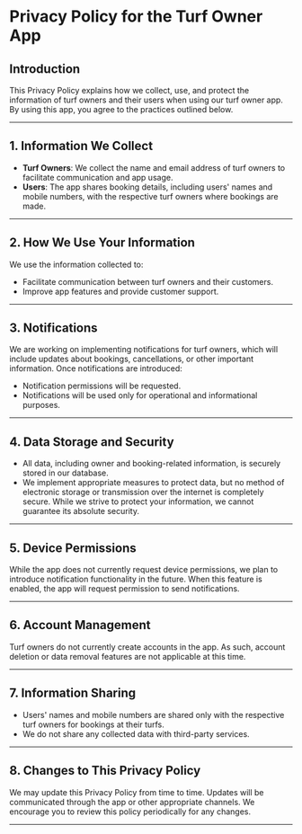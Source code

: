 # Privacy Policy for the Turf Owner App

## Introduction  
This Privacy Policy explains how we collect, use, and protect the information of turf owners and their users when using our turf owner app. By using this app, you agree to the practices outlined below.

---

## 1. Information We Collect  
- **Turf Owners**: We collect the name and email address of turf owners to facilitate communication and app usage.  
- **Users**: The app shares booking details, including users' names and mobile numbers, with the respective turf owners where bookings are made.

---

## 2. How We Use Your Information  
We use the information collected to:    
- Facilitate communication between turf owners and their customers.  
- Improve app features and provide customer support.

---

## 3. Notifications  
We are working on implementing notifications for turf owners, which will include updates about bookings, cancellations, or other important information. Once notifications are introduced:  
- Notification permissions will be requested.  
- Notifications will be used only for operational and informational purposes.  

---

## 4. Data Storage and Security  
- All data, including owner and booking-related information, is securely stored in our database.  
- We implement appropriate measures to protect data, but no method of electronic storage or transmission over the internet is completely secure. While we strive to protect your information, we cannot guarantee its absolute security.

---

## 5. Device Permissions  
While the app does not currently request device permissions, we plan to introduce notification functionality in the future. When this feature is enabled, the app will request permission to send notifications.

---

## 6. Account Management  
Turf owners do not currently create accounts in the app. As such, account deletion or data removal features are not applicable at this time.

---

## 7. Information Sharing  
- Users' names and mobile numbers are shared only with the respective turf owners for bookings at their turfs.  
- We do not share any collected data with third-party services.

---

## 8. Changes to This Privacy Policy  
We may update this Privacy Policy from time to time. Updates will be communicated through the app or other appropriate channels. We encourage you to review this policy periodically for any changes.

---
